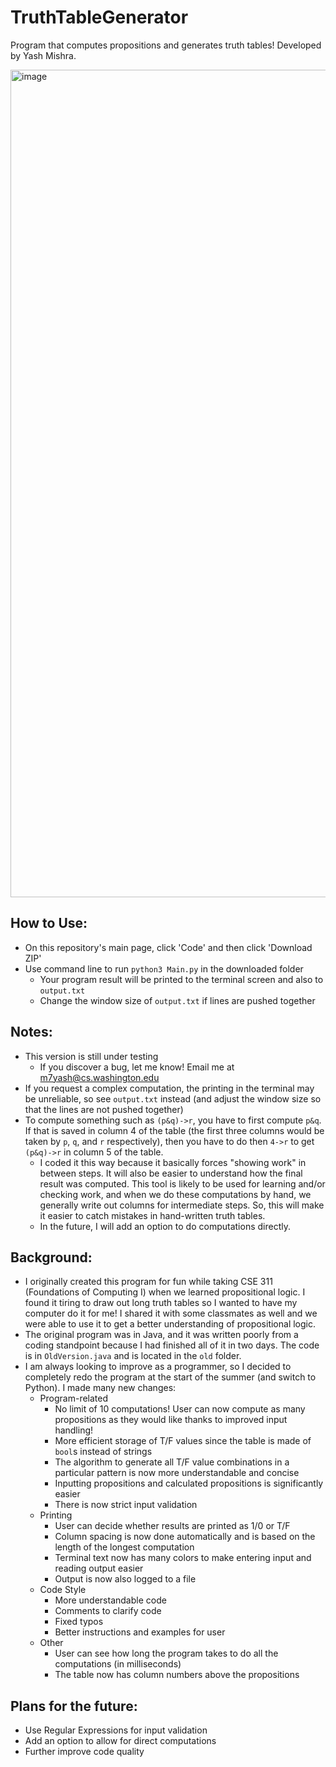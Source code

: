 # TruthTableGenerator

Program that computes propositions and generates truth tables! Developed by Yash Mishra.

<img width="1324" alt="image" src="https://user-images.githubusercontent.com/61370209/176289701-23bfbd85-d42a-4a80-98b8-d84ea2ddbf19.png">

## How to Use:
- On this repository's main page, click 'Code' and then click 'Download ZIP'
- Use command line to run ```python3 Main.py``` in the downloaded folder
  - Your program result will be printed to the terminal screen and also to ```output.txt```
  - Change the window size of ```output.txt``` if lines are pushed together

## Notes:
- This version is still under testing
  - If you discover a bug, let me know! Email me at m7yash@cs.washington.edu
- If you request a complex computation, the printing in the terminal may be unreliable, so see ```output.txt``` instead (and adjust the window size so that the lines are not pushed together)
- To compute something such as ```(p&q)->r```, you have to first compute ```p&q```. If that is saved in column 4 of the table (the first three columns would be taken by ```p```, ```q```, and ```r``` respectively), then you have to do then ```4->r``` to get ```(p&q)->r``` in column 5 of the table.
  - I coded it this way because it basically forces "showing work" in between steps. It will also be easier to understand how the final result was computed. This tool is likely to be used for learning and/or checking work, and when we do these computations by hand, we generally write out columns for intermediate steps. So, this will make it easier to catch mistakes in hand-written truth tables.
  - In the future, I will add an option to do computations directly.

## Background:
- I originally created this program for fun while taking CSE 311 (Foundations of Computing I) when we learned propositional logic. I found it tiring to draw out long truth tables so I wanted to have my computer do it for me! I shared it with some classmates as well and we were able to use it to get a better understanding of propositional logic.
- The original program was in Java, and it was written poorly from a coding standpoint because I had finished all of it in two days. The code is in ```OldVersion.java``` and is located in the ```old``` folder.
- I am always looking to improve as a programmer, so I decided to completely redo the program at the start of the summer (and switch to Python). I made many new changes:
  - Program-related
    - No limit of 10 computations! User can now compute as many propositions as they would like thanks to improved input handling!
    - More efficient storage of T/F values since the table is made of ```bool```s instead of strings
    - The algorithm to generate all T/F value combinations in a particular pattern is now more understandable and concise
    - Inputting propositions and calculated propositions is significantly easier
    - There is now strict input validation
  - Printing
    - User can decide whether results are printed as 1/0 or T/F
    - Column spacing is now done automatically and is based on the length of the longest computation
    - Terminal text now has many colors to make entering input and reading output easier
    - Output is now also logged to a file
  - Code Style
    - More understandable code
    - Comments to clarify code
    - Fixed typos
    - Better instructions and examples for user
  - Other
    - User can see how long the program takes to do all the computations (in milliseconds)
    - The table now has column numbers above the propositions

## Plans for the future:
- Use Regular Expressions for input validation
- Add an option to allow for direct computations
- Further improve code quality
